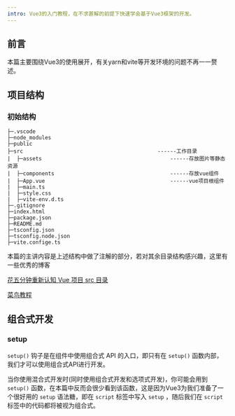 ```yaml
---
intro: Vue3的入门教程，在不求甚解的前提下快速学会基于Vue3框架的开发。
---
```


## 前言

本篇主要围绕Vue3的使用展开，有关yarn和vite等开发环境的问题不再一一赘述。

## 项目结构

### 初始结构

```
├─.vscode
├─node_modules
├─public
├─src											------工作目录
|  ├─assets											------存放图片等静态资源
|  ├─components										------存放vue组件
|  ├─App.vue										------vue项目根组件
|  ├─main.ts										
|  ├─style.css										
|  ├─vite-env.d.ts
├─.gitignore
├─index.html
├─package.json
├─README.md
├─tsconfig.json
├─tsconfig.node.json
├─vite.confige.ts
```

本篇的主讲内容是上述结构中做了注解的部分，若对其余目录结构感兴趣，这里有一些优秀的博客

[花五分钟重新认知 Vue 项目 src 目录](https://juejin.cn/post/6931234988281036807)

[菜鸟教程](https://www.runoob.com/vue3/vue3-directory-structure.html)

## 组合式开发

### setup

`setup()` 钩子是在组件中使用组合式 API 的入口，即只有在 `setup()` 函数内部，我们才可以使用组合式API进行开发。

当你使用混合式开发时(同时使用组合式开发和选项式开发)，你可能会用到 `setup()` 函数，在本篇中反而会很少看到该函数，这是因为Vue3为我们准备了一个很好用的 `setup` 语法糖，即在 `script` 标签中写入 `setup` ，随后我们在 `script` 标签中的代码都将被视为组合式。

